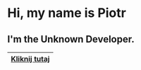 # Hi, my name is Piotr
## I'm the Unknown Developer.

| [Kliknij tutaj](https://piotrkulisz.github.io) |
|------------------------------------------------|
